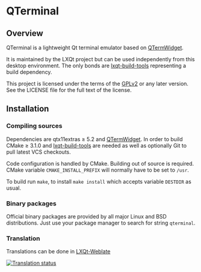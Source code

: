 # QTerminal

## Overview

QTerminal is a lightweight Qt terminal emulator based on [QTermWidget](https://github.com/lxqt/qtermwidget).

It is maintained by the LXQt project but can be used independently from this desktop environment. The only bonds are [lxqt-build-tools](https://github.com/lxqt/lxqt-build-tools) representing a build dependency.

This project is licensed under the terms of the [GPLv2](https://www.gnu.org/licenses/gpl-2.0.en.html) or any later version. See the LICENSE file for the full text of the license.

## Installation

### Compiling sources

Dependencies are qtx11extras ≥ 5.2 and [QTermWidget](https://github.com/lxqt/qtermwidget).
In order to build CMake ≥ 3.1.0 and [lxqt-build-tools](https://github.com/lxqt/lxqt-build-tools) are needed as well as optionally Git to pull latest VCS checkouts.

Code configuration is handled by CMake. Building out of source is required. CMake variable `CMAKE_INSTALL_PREFIX` will normally have to be set to `/usr`.

To build run `make`, to install `make install` which accepts variable `DESTDIR` as usual.

### Binary packages

Official binary packages are provided by all major Linux and BSD distributions. 
Just use your package manager to search for string `qterminal`.


### Translation

Translations can be done in [LXQt-Weblate](https://translate.lxqt-project.org/projects/lxqt-desktop/qterminal/)

<a href="https://translate.lxqt-project.org/projects/lxqt-desktop/qterminal/">
<img src="https://translate.lxqt-project.org/widgets/lxqt-desktop/-/qterminal/multi-auto.svg" alt="Translation status" />
</a>

